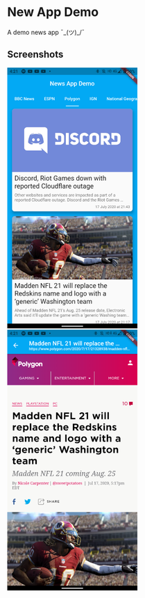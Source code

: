 # New App Demo

A demo news app ¯\_(ツ)_/¯

## Screenshots

<img src="https://raw.githubusercontent.com/abhishekUpmanyu/demo_news_app/master/screenshots/1.png" alt="drawing" width="300"/>&nbsp;&nbsp;&nbsp;&nbsp;<img src="https://raw.githubusercontent.com/abhishekUpmanyu/demo_news_app/master/screenshots/2.png" alt="drawing" width="300"/>
